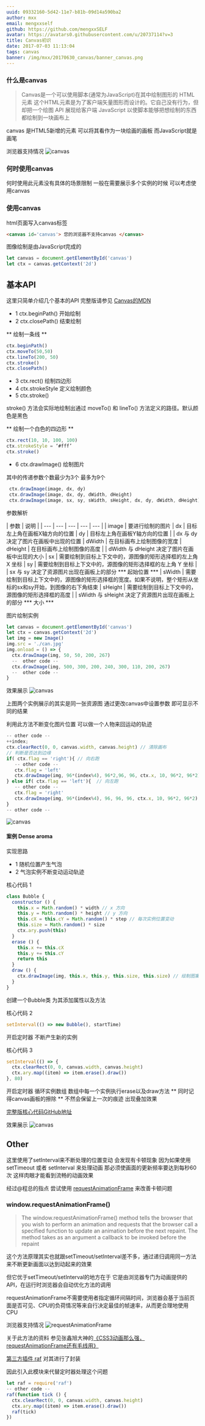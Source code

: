 ```yaml
---
uuid: 09332160-5d42-11e7-b81b-09d14a590ba2
author: mxx
email: mengxxself
github: https://github.com/mengxxSELF
avatar: https://avatars0.githubusercontent.com/u/20737114?v=3
title: Canvas初识
date: 2017-07-03 11:13:04
tags: canvas
banner: /img/mxx/20170630_canvas/banner_canvas.png
---
```


### 什么是canvas


> Canvas是一个可以使用脚本(通常为JavaScript)在其中绘制图形的 HTML 元素 这个HTML元素是为了客户端矢量图形而设计的。它自己没有行为，但却把一个绘图 API 展现给客户端 JavaScript 以使脚本能够把想绘制的东西都绘制到一块画布上

canvas 是HTML5新增的元素 可以将其看作为一块绘画的画板 而JavaScript就是画笔

浏览器支持情况
![canvas](/img/mxx/20170630_canvas/canvas_use.png)

### 何时使用canvas
何时使用此元素没有具体的场景限制 一般在需要展示多个实例的时候 可以考虑使用canvas

### 使用canvas

html页面写入canvas标签

```html
<canvas id='canvas'> 您的浏览器不支持canvas </canvas>
```
图像绘制是由JavaScript完成的
```javascript
let canvas = document.getElementById('canvas')
let ctx = canvas.getContext('2d')
```

## 基本API
这里只简单介绍几个基本的API 完整版请参见 [Canvas的MDN](https://developer.mozilla.org/zh-CN/docs/Web/API/Canvas_API/Tutorial/Basic_usage)

* 1 ctx.beginPath() 开始绘制
* 2 ctx.closePath() 结束绘制

** 绘制一条线 **

```javascript
ctx.beginPath()
ctx.moveTo(50,50)
ctx.lineTo(200, 50)
ctx.stroke()
ctx.closePath()
```
* 3 ctx.rect() 绘制四边形
* 4 ctx.strokeStyle 定义绘制颜色
* 5 ctx.stroke()

stroke() 方法会实际地绘制出通过 moveTo() 和 lineTo() 方法定义的路径。默认颜色是黑色

** 绘制一个白色的四边形 **

```javascript
ctx.rect(10, 10, 100, 100)
ctx.strokeStyle = ‘#fff’
ctx.stroke()

```

* 6 ctx.drawImage() 绘制图片

其中的传递参数个数最少为3个 最多为9个

```javascript
 ctx.drawImage(image, dx, dy)
 ctx.drawImage(image, dx, dy, dWidth, dHeight)
 ctx.drawImage(image, sx, sy, sWidth, sHeight, dx, dy, dWidth, dHeight)
```
参数解析

| 参数 | 说明 |
| --- | --- | --- | --- | --- |
| image | 要进行绘制的图片
| dx | 目标左上角在画板X轴方向的位置
| dy | 目标左上角在画板Y轴方向的位置
|    | dx 与 dy 决定了图片在画板中出现的位置
| dWidth | 在目标画布上绘制图像的宽度
| dHeight | 在目标画布上绘制图像的高度
|    | dWidth 与 dHeight 决定了图片在画板中出现的大小
| sx | 需要绘制到目标上下文中的，源图像的矩形选择框的左上角 X 坐标
| sy | 需要绘制到目标上下文中的，源图像的矩形选择框的左上角 Y 坐标
|    | sx 与 sy 决定了资源图片出现在画板上的部分 *** 起始位置 ***
| sWidth | 需要绘制到目标上下文中的，源图像的矩形选择框的宽度。如果不说明，整个矩形从坐标的sx和sy开始，到图像的右下角结束
| sHeight | 需要绘制到目标上下文中的，源图像的矩形选择框的高度
|    | sWidth 与 sHeight 决定了资源图片出现在画板上的部分 *** 大小 ***

图片绘制实例

```javascript
let canvas = document.getElementById('canvas')
let ctx = canvas.getContext('2d')
let img = new Image()
img.src = './can.jpg'
img.onload = () => {
  ctx.drawImage(img, 50, 50, 200, 267)
  --  other code --
  ctx.drawImage(img, 500, 300, 200, 240, 300, 110, 200, 267)
  --  other code --
}
```
效果展示
![canvas](/img/mxx/20170630_canvas/canvas_img.png)

上图两个实例展示的其实是同一张资源图 通过更改canvas中设置参数 即可显示不同的结果


利用此方法不断变化图片位置 可以做一个人物来回运动的轨迹
```javascript
-- other code --
++index;
ctx.clearRect(0, 0, canvas.width, canvas.height) // 清除画布
// 判断是否达到边缘
if( ctx.flag == 'right'){ // 向右跑
   -- other code --
   ctx.flag = 'left'
   ctx.drawImage(img, 96*(index%4), 96*2,96, 96, ctx.x, 10, 96*2, 96*2) //图片位置
} else if( ctx.flag == 'left'){  // 向左跑
   -- other code --
   ctx.flag = 'right'
   ctx.drawImage(img, 96*(index%4), 96, 96, 96, ctx.x, 10, 96*2, 96*2) //图片位置
}
-- other code --
```

![canvas](/img/mxx/20170630_canvas/girl.gif)

#### 案例 Dense aroma

实现思路  

* 1 随机位置产生气泡  
* 2 气泡实例不断变动运动轨迹


核心代码 1

```javascript
class Bubble {
  constructor () {
    this.x = Math.random() * width // x 方向
    this.y = Math.random() * height // y 方向
    this.cX = this.cY = Math.random() * step // 每次实例位置变动
    this.size = Math.random() * size
    ctx.ary.push(this)
  }
  erase () {
    this.x += this.cX
    this.y += this.cY
    return this
  }
  draw () {
    ctx.drawImage(img, this.x, this.y, this.size, this.size) // 绘制图案
  }
}
```

创建一个Bubble类 为其添加属性以及方法

核心代码 2

```javascript
setInterval(() => new Bubble(), startTime)
```
开启定时器 不断产生新的实例

核心代码 3

```javascript
setInterval(() => {
  ctx.clearRect(0, 0, canvas.width, canvas.height)
  ctx.ary.map((item) => item.erase().draw())
}, 80)
```

开启定时器 循环实例数组 数组中每一个实例执行erase以及draw方法
** 同时记得canvas画板的擦除 ** 不然会保留上一次的痕迹 出现叠加效果

[完整版核心代码GitHub地址](https://github.com/mengxxSELF/Bubble/blob/master/canvas.js)

效果展示
![canvas](/img/mxx/20170630_canvas/bubble.gif)



## Other

这里使用了setInterval来不断处理的位置变动 会发现有卡顿现象
因为如果使用 setTimeout  或者 setInterval 来处理动画  那必须使画面的更新频率要达到每秒60次 这样肉眼才能看到流畅的动画效果

经过@程总的指点 尝试使用 [requestAnimationFrame](https://developer.mozilla.org/en-US/docs/Web/API/window/requestAnimationFrame) 来改善卡顿问题

### window.requestAnimationFrame()

> The window.requestAnimationFrame() method tells the browser that you wish to perform an animation and requests that the browser call a specified function to update an animation before the next repaint. The method takes as an argument a callback to be invoked before the repaint

这个方法原理其实也就跟setTimeout/setInterval差不多，通过递归调用同一方法来不断更新画面以达到动起来的效果

但它优于setTimeout/setInterval的地方在于 它是由浏览器专门为动画提供的API，在运行时浏览器会自动优化方法的调用

requestAnimationFrame不需要使用者指定循环间隔时间，浏览器会基于当前页面是否可见、CPU的负荷情况等来自行决定最佳的帧速率，从而更合理地使用CPU

浏览器支持情况
![requestAnimationFrame](/img/mxx/20170630_canvas/canvas_timer.png)

关于此方法的资料 参见张鑫旭大神的[《CSS3动画那么强，requestAnimationFrame还有毛线用》](http://www.zhangxinxu.com/wordpress/2013/09/css3-animation-requestanimationframe-tween-%E5%8A%A8%E7%94%BB%E7%AE%97%E6%B3%95/)

[第三方插件 raf](https://www.npmjs.com/package/raf) 对其进行了封装

因此引入此模块来代替定时器处理这个问题

```javascript
let raf = require('raf')
-- other code --
raf(function tick () {
  ctx.clearRect(0, 0, canvas.width, canvas.height)
  ctx.ary.map((item) => item.erase().draw())
  raf(tick)
})
```
